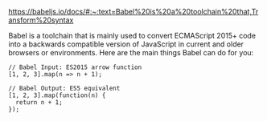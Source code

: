 https://babeljs.io/docs/#:~:text=Babel%20is%20a%20toolchain%20that,Transform%20syntax

Babel is a toolchain that is mainly used to convert ECMAScript 2015+ code into a backwards compatible version of JavaScript in current and older browsers or environments. 
Here are the main things Babel can do for you:
```
// Babel Input: ES2015 arrow function
[1, 2, 3].map(n => n + 1);

// Babel Output: ES5 equivalent
[1, 2, 3].map(function(n) {
  return n + 1;
});
```
